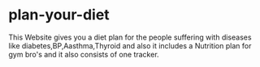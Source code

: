 # plan-your-diet
This Website gives you a diet plan for the people suffering with diseases like diabetes,BP,Aasthma,Thyroid and also it includes a Nutrition plan for gym bro's and it also consists of one tracker.
